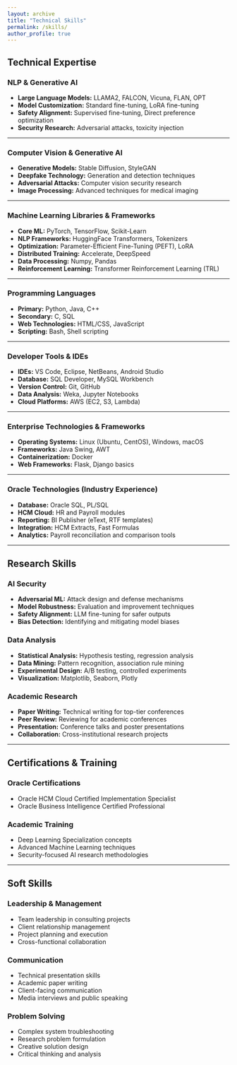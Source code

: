 ```yaml
---
layout: archive
title: "Technical Skills"
permalink: /skills/
author_profile: true
---
```


## Technical Expertise

### NLP & Generative AI
- **Large Language Models:** LLAMA2, FALCON, Vicuna, FLAN, OPT
- **Model Customization:** Standard fine-tuning, LoRA fine-tuning
- **Safety Alignment:** Supervised fine-tuning, Direct preference optimization
- **Security Research:** Adversarial attacks, toxicity injection

---

### Computer Vision & Generative AI
- **Generative Models:** Stable Diffusion, StyleGAN
- **Deepfake Technology:** Generation and detection techniques
- **Adversarial Attacks:** Computer vision security research
- **Image Processing:** Advanced techniques for medical imaging

---

### Machine Learning Libraries & Frameworks
- **Core ML:** PyTorch, TensorFlow, Scikit-Learn
- **NLP Frameworks:** HuggingFace Transformers, Tokenizers
- **Optimization:** Parameter-Efficient Fine-Tuning (PEFT), LoRA
- **Distributed Training:** Accelerate, DeepSpeed
- **Data Processing:** Numpy, Pandas
- **Reinforcement Learning:** Transformer Reinforcement Learning (TRL)

---

### Programming Languages
- **Primary:** Python, Java, C++
- **Secondary:** C, SQL
- **Web Technologies:** HTML/CSS, JavaScript
- **Scripting:** Bash, Shell scripting

---

### Developer Tools & IDEs
- **IDEs:** VS Code, Eclipse, NetBeans, Android Studio
- **Database:** SQL Developer, MySQL Workbench
- **Version Control:** Git, GitHub
- **Data Analysis:** Weka, Jupyter Notebooks
- **Cloud Platforms:** AWS (EC2, S3, Lambda)

---

### Enterprise Technologies & Frameworks
- **Operating Systems:** Linux (Ubuntu, CentOS), Windows, macOS
- **Frameworks:** Java Swing, AWT
- **Containerization:** Docker
- **Web Frameworks:** Flask, Django basics

---

### Oracle Technologies (Industry Experience)
- **Database:** Oracle SQL, PL/SQL
- **HCM Cloud:** HR and Payroll modules
- **Reporting:** BI Publisher (eText, RTF templates)
- **Integration:** HCM Extracts, Fast Formulas
- **Analytics:** Payroll reconciliation and comparison tools

---

## Research Skills

### AI Security
- **Adversarial ML:** Attack design and defense mechanisms
- **Model Robustness:** Evaluation and improvement techniques
- **Safety Alignment:** LLM fine-tuning for safer outputs
- **Bias Detection:** Identifying and mitigating model biases

### Data Analysis
- **Statistical Analysis:** Hypothesis testing, regression analysis
- **Data Mining:** Pattern recognition, association rule mining
- **Experimental Design:** A/B testing, controlled experiments
- **Visualization:** Matplotlib, Seaborn, Plotly

### Academic Research
- **Paper Writing:** Technical writing for top-tier conferences
- **Peer Review:** Reviewing for academic conferences
- **Presentation:** Conference talks and poster presentations
- **Collaboration:** Cross-institutional research projects

---

## Certifications & Training

### Oracle Certifications
- Oracle HCM Cloud Certified Implementation Specialist
- Oracle Business Intelligence Certified Professional

### Academic Training
- Deep Learning Specialization concepts
- Advanced Machine Learning techniques
- Security-focused AI research methodologies

---

## Soft Skills

### Leadership & Management
- Team leadership in consulting projects
- Client relationship management
- Project planning and execution
- Cross-functional collaboration

### Communication
- Technical presentation skills
- Academic paper writing
- Client-facing communication
- Media interviews and public speaking

### Problem Solving
- Complex system troubleshooting
- Research problem formulation
- Creative solution design
- Critical thinking and analysis 